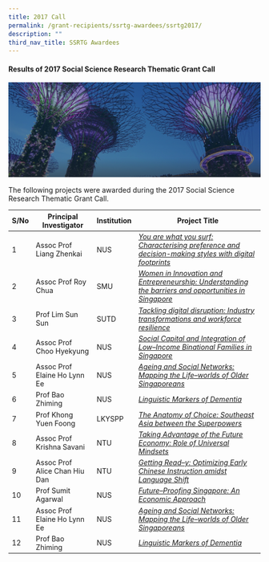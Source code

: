```yaml
---
title: 2017 Call
permalink: /grant-recipients/ssrtg-awardees/ssrtg2017/
description: ""
third_nav_title: SSRTG Awardees
---
```

#### **Results of 2017 Social Science Research Thematic Grant Call**
![](/images/hero-banner.png)

The following projects were awarded during the 2017 Social Science Research Thematic Grant Call. 


| S/No | Principal<br>Investigator | Institution |Project Title |
| -------- | -------- | -------- | -------- |
| 1 | Assoc Prof Liang Zhenkai | NUS |*[You are what you surf: Characterising preference and decision-making styles with digital footprints](https://staging.d2ih14cxifahz0.amplifyapp.com/projects/thematic-grant/zhenkai2017/)*  |
| 2 |  Assoc Prof Roy Chua | SMU |*[Women in Innovation and Entrepreneurship: Understanding the barriers and opportunities in Singapore](https://staging.d2ih14cxifahz0.amplifyapp.com/projects/thematic-grant/roy2017/)* |
| 3 |  Prof Lim Sun Sun |SUTD | *[Tackling digital disruption: Industry transformations and workforce resilience](https://staging.d2ih14cxifahz0.amplifyapp.com/projects/thematic-grant/sunsun2017/)* |
| 4 |  Assoc Prof Choo Hyekyung | NUS | *[Social Capital and Integration of Low–Income Binational Families in Singapore](https://staging.d2ih14cxifahz0.amplifyapp.com/projects/thematic-grant/hyekyung2017/)* |
| 5 |  Assoc Prof Elaine Ho Lynn Ee | NUS | *[Ageing and Social Networks: Mapping the Life–worlds of Older Singaporeans](https://staging.d2ih14cxifahz0.amplifyapp.com/projects/thematic-grant/elaine2019/)* |
| 6 |  Prof Bao Zhiming | NUS | *[Linguistic Markers of Dementia](https://staging.d2ih14cxifahz0.amplifyapp.com/projects-awarded/thematic-grant/zhiming2019/)* |
| 7 | Prof Khong Yuen Foong | LKYSPP |*[The Anatomy of Choice: Southeast Asia between the Superpowers](https://staging.d2ih14cxifahz0.amplifyapp.com/projects/thematic-grant/yuenfoong2019/)*  |
| 8 |  Assoc Prof Krishna Savani | NTU |*[Taking Advantage of the Future Economy: Role of Universal Mindsets](https://staging.d2ih14cxifahz0.amplifyapp.com/projects/thematic-grant/krishna2019/)* |
| 9 |  Assoc Prof Alice Chan Hiu Dan |NTU | *[Getting Read–y: Optimizing Early Chinese Instruction amidst Language Shift](https://staging.d2ih14cxifahz0.amplifyapp.com/projects/thematic-grant/alice2019/)* |
| 10 |  Prof Sumit Agarwal | NUS | *[Future–Proofing Singapore: An Economic Approach](https://staging.d2ih14cxifahz0.amplifyapp.com/projects/thematic-grant/sumit2019/)* |
| 11 |  Assoc Prof Elaine Ho Lynn Ee | NUS | *[Ageing and Social Networks: Mapping the Life–worlds of Older Singaporeans](https://staging.d2ih14cxifahz0.amplifyapp.com/projects/thematic-grant/elaine2019/)* |
| 12 |  Prof Bao Zhiming | NUS | *[Linguistic Markers of Dementia](https://staging.d2ih14cxifahz0.amplifyapp.com/projects-awarded/thematic-grant/zhiming2019/)* |